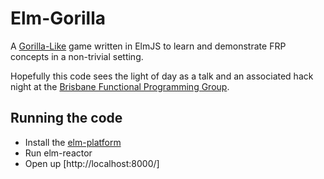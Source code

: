 Elm-Gorilla
===========

A [Gorilla-Like](http://en.wikipedia.org/wiki/Gorillas_(video_game))
game written in ElmJS to learn and demonstrate FRP concepts in a
non-trivial setting.

Hopefully this code sees the light of day as a talk and an associated
hack night at the [Brisbane Functional Programming Group](http://bfpg.org).

Running the code
----------------

* Install the [elm-platform](https://github.com/elm-lang/elm-platform)
* Run elm-reactor
* Open up [http://localhost:8000/]

